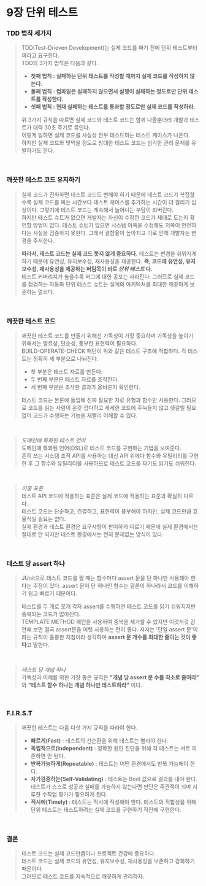 9장 단위 테스트
========


### TDD 법칙 세가지
>TDD(Test-Drieven Development)는 실제 코드를 짜기 전에 단위 테스트부터 짜라고 요구한다.  
TDD의 3가지 법칙은 다음과 같다. 
>
>- __첫째 법칙 : 실패하는 단위 테스트를 작성할 때까지 실제 코드를 작성하지 않는다.__  
>- __둘째 법칙 : 컴파일은 실패하지 않으면서 실행이 실패하는 정도로만 단위 테스트를 작성한다.__   
>- __셋째 법칙 : 현재 실패하는 테스트를 통과할 정도로만 실제 코드를 작성하라.__    
>
>
>위 3가지 규칙을 따르면 실제 코드와 테스트 코드는 함께 나올뿐더러 개발과 테스트가 대략 30초 주기로 묶인다.  
이렇게 일하면 실제 코드를 사실상 전부 테스트하는 테스트 케이스가 나온다.  
하지만 실제 코드와 맞먹을 정도로 방대한 테스트 코드는 심각한 관리 문제를 유발하기도 한다.  

<br>

### 깨끗한 테스트 코드 유지하기
>실제 코드가 진화하면 테스트 코드도 변해야 하기 때문에 테스트 코드가 복잡할수록 실제 코드를 짜는 시간보다 테스트 케이스를 추가하는 시간이 더 걸리기 십상이다. 그렇기에 테스트 코드는 계속해서 늘어나는 부담이 되버린다.  
하지만 테스트 슈트가 없으면 개발자는 자신이 수정한 코드가 제대로 도는지 확인할 방법이 없다. 테스트 슈트가 없으면 시스템 이쪽을 수정해도 저쪽이 안전하다는 사실을 검증하지 못한다. 그래서 결함율이 높아지고 이로 인해 개발자는 변경을 주저한다.  
>
>__따라서, 테스트 코드는 실제 코드 못지 않게 중요하다.__ 
테스트는 변경을 쉬워지게 하기 때문에 유연성, 유지보수성, 재사용성을 제공한다. __즉, 코드에 유연성, 유지보수성, 재사용성을 제공하는 버팀목이 바로 _단위 테스트_ 다.__  
테스트 커버리지가 높을수록 버그에 대한 공포는 사라진다. 그러므로 실제 코드를 점검하는 자동화 단위 테스트 슈트는 설계와 아키텍처를 최대한 깨끗하게 보존하는 열쇠다.  

<br>

### 깨끗한 테스트 코드
>깨끗한 테스트 코드를 만들기 위해선 가독성이 가장 중요하며 가독성을 높이기 위해서는 명료성, 단순성, 풍부한 표현력이 필요하다.  
BUILD-OPERATE-CHECK 패턴이 위와 같은 테스트 구조에 적합하다. 각 테스트는 정확히 세 부분으로 나눠진다.  
>- 첫 부분은 테스트 자료를 만든다.
>- 두 번째 부분은 테스트 자료를 조작한다.
>- 세 번째 부분은 조작한 결과가 올바른지 확인한다.
>
>테스트 코드는 본론에 돌입해 진짜 필요한 자료 유형과 함수만 사용한다. 그러므로 코드를 읽는 사람이 온갖 잡다하고 세세한 코드에 주눅들지 않고 헷갈릴 필요 없이 코드가 수행하는 기능을 재빨리 이해할 수 있다. 
<br>

>_도메인에 특화된 테스트 언어_  
도메인에 특화된 언어(DSL)로 테스트 코드를 구현하는 기법을 보여준다.  
흔히 쓰는 시스템 조작 API를 사용하는 대신 API 위에다 함수와 유틸리티를 구현한 후 그 함수와 유틸리티를 사용하므로 테스트 코드를 짜기도 읽기도 쉬워진다.
<br>

>_이중 표준_   
테스트 API 코드에 적용하는 표준은 실제 코드에 적용하는 표준과 확실히 다르다.  
테스트 코드는 단순하고, 간결하고, 표현력이 풍부해야 하지만, 실제 코드만큼 효율적일 필요는 없다.  
실제 환경과 테스트 환경은 요구사항이 판이하게 다르기 때문에 실제 환경에서는 절대로 안 되지만 테스트 환경에서는 전혀 문제없는 방식이 있다.

<br>

### 테스트 당 assert 하나
>JUnit으로 테스트 코드를 짤 때는 함수마다 assert 문을 단 하나만 사용해야 한다는 주장이 있다.
assert 문이 단 하나인 함수는 결론이 하나라서 코드를 이해하기 쉽고 빠르기 때문이다. 
>
>테스트를 두 개로 쪼개 각자 assert를 수행하면 테스트 코드를 읽기 쉬워지지만 중복되는 코드가 많아진다.  
TEMPLATE METHOD 패턴을 사용하여 중복을 제거할 수 있지만 이것저것 감안해 보면 결국 assert문을 여럿 사용하는 편이 좋다. 
저자는 '단일 assert 문'이라는 규칙이 휼륭한 지침이라 생각하며 **assert 문 개수를 최대한 줄이는 것이 좋다**고 말한다.  
<br>

>_테스트 당 개념 하나_  
가독성과 이해를 위한 가장 좋은 규칙은 __"개념 당 assert 문 수를 최소로 줄여라"__ 와 __"테스트 함수 하나는 개념 하나만 테스트하라"__ 이다.  

<br>

### F.I.R.S.T
>깨끗한 테스트는 다음 다섯 가지 규칙을 따라야 한다.  
>
>- __빠르게(Fast)__ : 테스트의 선순환을 위해 테스트는 빨라야 한다.  
>- __독립적으로(Independent)__ : 정확한 원인 진단을 위해 각 테스트는 서로 의존하면 안 된다.
>- __반복가능하게(Repeatable)__ : 테스트는 어떤 환경에서도 반복 가능해야 한다.  
>- __자가검증하는(Self-Validating)__ : 테스트는 Bool 값으로 결과를 내야 한다. 테스트가 스스로 성공과 실패를 가늠하지 않는다면 판단은 주관적이 되며 지루한 수작업 평가가 필요하게 된다.  
>- __적시에(Timely)__ : 테스트는 적시에 작성해야 한다. 테스트의 적합성을 위해 단위 테스트는 테스트하려는 실제 코드를 구현하기 직전에 구현한다.  

<br>

### 결론
>테스트 코드는 실제 코드만큼이나 프로젝트 건강에 중요하다.   
테스트 코드는 실제 코드의 유연성, 유지보수성, 재사용성을 보존하고 강화하기 때문이다.  
그러므로 테스트 코드를 지속적으로 깨끗하게 관리하자.  
